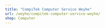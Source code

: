 ```yaml
---
title: "CompiTek Computer Service Weyhe"
url: /weyhe/compitek-computer-service-weyhe/
shop: Computer
---
```

